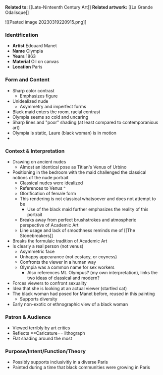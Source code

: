 **Related to:** [[Late-Ninteenth Century Art]] 
**Related artwork:**  [[La Grande Odalisque]]

![[Pasted image 20230319220915.png]]

### Identification
- **Artist** Edouard Manet 
- **Name** Olympia
- **Years** 1863
- **Material** Oil on canvas
- **Location** Paris

### Form and Content
- Sharp color contrast
	- Emphasizes figure
- Unidealized nude
	- Asymmetry and imperfect forms
- Black maid enters the room, racial contrast
- Olympia seems so cold and uncaring
- Sharp lines and "poor" shading (at least compared to contemporanious art)
- Olympia is static, Laure (black woman) is in motion
- 

### Context & Interpretation
- Drawing on ancient nudes
	- Almost an identical pose as Titian's Venus of Urbino
- Positioning in the bedroom with the maid challenged the classical notions of the nude portrait
	- Classical nudes were idealized
	- References to Venus ^
	- Glorification of female form
	- This rendering is not classical whatsoever and does not attempt to be
		- Use of the black maid further emphasizes the reality of this portrait
	- Breaks away from perfect brushstrokes and atmospheric perspective of Academic Art
	- Line usage and lack of smoothness reminds me of [[The Stonebreakers]]
- Breaks the formulaic tradition of Academic Art
- Is clearly a real person (not venus)
	- Asymmetric face
	- Unhappy appearance (not ecstacy, or coyness)
	- Confronts the viewer in a human way
	- Olympia was a common name for sex workers
		- Also references Mt. Olympus? (my own interpretation), links the two ideas of classical and modern?
- Forces viewers to confront sexuality
- Idea that she is looking at an actual viewer (startled cat)
- The black woman had posed for Manet before, reused in this painting
	- Supports diversity
- Early non-exotic or ethnographic view of a black woman

### Patron & Audience
- Viewed terribly by art critics
- Reflects ==Caricature== lithograph
- Flat shading around the most 

### Purpose/Intent/Function/Theory
- Possibly supports inclusivitiy in a diverse Paris
- Painted during a time that black communities were growing in Paris
